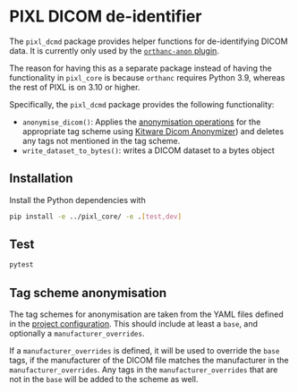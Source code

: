 # PIXL DICOM de-identifier

The `pixl_dcmd` package provides helper functions for de-identifying DICOM data. It is currently
only used by the [`orthanc-anon` plugin](../orthanc/orthanc-anon/plugin/pixl.py).

The reason for having this as a separate package instead of having the functionality in `pixl_core`
is because `orthanc` requires Python 3.9, whereas the rest of PIXL is on 3.10 or higher.

Specifically, the `pixl_dcmd` package provides the following functionality:

- `anonymise_dicom()`: Applies the [anonymisation operations](#tag-scheme-anonymisation) for the appropriate tag scheme using [Kitware Dicom Anonymizer](https://github.com/KitwareMedical/dicom-anonymizer)) and deletes any tags not mentioned in the tag scheme.
- `write_dataset_to_bytes()`: writes a DICOM dataset to a bytes object

## Installation

Install the Python dependencies with

```bash
pip install -e ../pixl_core/ -e .[test,dev]
```

## Test

```bash
pytest
```

## Tag scheme anonymisation

The tag schemes for anonymisation are taken from the YAML files defined in the
[project configuration](../README.md#the-config-YAML-file). This should include at least a `base`,
and optionally a `manufacturer_overrides`.

If a `manufacturer_overrides` is defined, it will be used to override the `base` tags, if the
manufacturer of the DICOM file matches the manufacturer in the `manufacturer_overrides`. Any tags
in the `manufacturer_overrides` that are not in the `base` will be added to the scheme as well.
